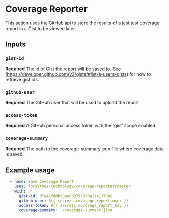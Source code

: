 # Coverage Reporter

This action uses the GitHub api to store the results of a jest test coverage report in a Gist to be viewed later. 

## Inputs

### `gist-id`
**Required** The id of Gist the report will be saved to.
See (https://developer.github.com/v3/gists/#list-a-users-gists) for how to retrieve gist ids.

### `github-user`
**Required** The GitHub user that will be used to upload the report

### `access-token`
**Required** A GitHub personal access token with the 'gist' scope enabled.

### `coverage-summary`
**Required** The path to the coverage-summary.json file where coverage data is saved.




## Example usage

```yaml
  - name: Save Coverage Report
	uses: forsythes-technology/coverage-reporter@master
	with:
	  gist-id: d7e47fd8b98ae0b0797090a21a13704c
	  github-user: ${{ secrets.coverage_report_user }}
	  access-token: ${{ secrets.coverage_report_key }}
	  coverage-summary: ./coverage-summary.json
```
